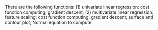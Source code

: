 There are the following functions:
(1) univariate linear regression: cost function computing; gradient descent. 
(2) multivariate linear regression: feature scaling; cost function computing; gradient descent; surface and contour plot; Normal equation to compute. 
